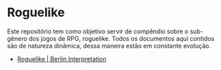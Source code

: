 # Roguelike
Este repositório tem como objetivo servir de compêndio sobre o sub-gênero dos jogos de RPG, roguelike. Todos os documentos aqui contidos são de natureza dinâmica, dessa maneira estão em constante evolução.

- [Roguelike | Berlin Interpretation][1]



[1]:https://github.com/thiagotelesdesigner/roguelike/blob/master/roguelike_berlin_interpretation.md